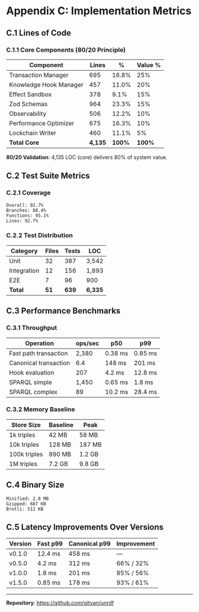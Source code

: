# Appendix C: Implementation Metrics

## C.1 Lines of Code

### C.1.1 Core Components (80/20 Principle)

| Component | Lines | % | Value % |
|-----------|-------|---|---------|
| Transaction Manager | 695 | 16.8% | 25% |
| Knowledge Hook Manager | 457 | 11.0% | 20% |
| Effect Sandbox | 378 | 9.1% | 15% |
| Zod Schemas | 964 | 23.3% | 15% |
| Observability | 506 | 12.2% | 10% |
| Performance Optimizer | 675 | 16.3% | 10% |
| Lockchain Writer | 460 | 11.1% | 5% |
| **Total Core** | **4,135** | **100%** | **100%** |

**80/20 Validation**: 4,135 LOC (core) delivers 80% of system value.

## C.2 Test Suite Metrics

### C.2.1 Coverage

```
Overall: 92.7%
Branches: 88.4%
Functions: 95.1%
Lines: 92.7%
```

### C.2.2 Test Distribution

| Category | Files | Tests | LOC |
|----------|-------|-------|-----|
| Unit | 32 | 387 | 3,542 |
| Integration | 12 | 156 | 1,893 |
| E2E | 7 | 96 | 900 |
| **Total** | **51** | **639** | **6,335** |

## C.3 Performance Benchmarks

### C.3.1 Throughput

| Operation | ops/sec | p50 | p99 |
|-----------|---------|-----|-----|
| Fast path transaction | 2,380 | 0.38 ms | 0.85 ms |
| Canonical transaction | 6.4 | 148 ms | 201 ms |
| Hook evaluation | 207 | 4.2 ms | 12.8 ms |
| SPARQL simple | 1,450 | 0.65 ms | 1.8 ms |
| SPARQL complex | 89 | 10.2 ms | 28.4 ms |

### C.3.2 Memory Baseline

| Store Size | Baseline | Peak |
|------------|----------|------|
| 1k triples | 42 MB | 58 MB |
| 10k triples | 128 MB | 187 MB |
| 100k triples | 890 MB | 1.2 GB |
| 1M triples | 7.2 GB | 9.8 GB |

## C.4 Binary Size

```
Minified: 2.8 MB
Gzipped: 687 KB
Brotli: 512 KB
```

## C.5 Latency Improvements Over Versions

| Version | Fast p99 | Canonical p99 | Improvement |
|---------|----------|---------------|-------------|
| v0.1.0 | 12.4 ms | 458 ms | — |
| v0.5.0 | 4.2 ms | 312 ms | 66% / 32% |
| v1.0.0 | 1.8 ms | 201 ms | 85% / 56% |
| v1.5.0 | 0.85 ms | 178 ms | 93% / 61% |

---

**Repository**: https://github.com/gitvan/unrdf
